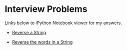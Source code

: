 # Interview Problems

Links below to iPython Notebook viewer for my answers.

- [Reverse a String](http://nbviewer.ipython.org/github/ajkim141/interview_problems/blob/master/reverse_a_string.ipynb)

- [Reverse the words in a String](http://nbviewer.ipython.org/github/ajkim141/interview_problems/blob/master/reverse_words.ipynb)
